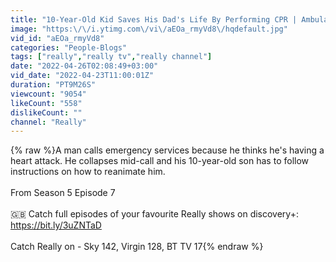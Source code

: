 ```yaml
---
title: "10-Year-Old Kid Saves His Dad's Life By Performing CPR | Ambulance"
image: "https:\/\/i.ytimg.com\/vi\/aEOa_rmyVd8\/hqdefault.jpg"
vid_id: "aEOa_rmyVd8"
categories: "People-Blogs"
tags: ["really","really tv","really channel"]
date: "2022-04-26T02:08:49+03:00"
vid_date: "2022-04-23T11:00:01Z"
duration: "PT9M26S"
viewcount: "9054"
likeCount: "558"
dislikeCount: ""
channel: "Really"
---
```

{% raw %}A man calls emergency services because he thinks he's having a heart attack. He collapses mid-call and his 10-year-old son has to follow instructions on how to reanimate him.<br /><br />From Season 5 Episode 7<br /><br />🇬🇧 Catch full episodes of your favourite Really shows on discovery+: <a rel="nofollow" target="blank" href="https://bit.ly/3uZNTaD">https://bit.ly/3uZNTaD</a><br /><br />Catch Really on - Sky 142, Virgin 128, BT TV 17{% endraw %}
